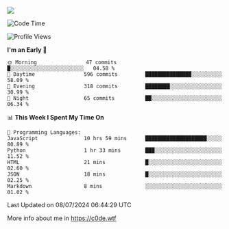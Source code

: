 <a href="https://wakatime.com"><img src="https://wakatime.com/share/@c0dezin/b7f18a7c-ab3a-40b8-8bc7-b1b7bf71f1d6.svg" /></a>

<!--START_SECTION:waka-->
![Code Time](http://img.shields.io/badge/Code%20Time-62%20hrs%2032%20mins-blue)

![Profile Views](http://img.shields.io/badge/Profile%20Views-1-blue)

**I'm an Early 🐤** 

```text
🌞 Morning                47 commits          █░░░░░░░░░░░░░░░░░░░░░░░░   04.58 % 
🌆 Daytime                596 commits         ███████████████░░░░░░░░░░   58.09 % 
🌃 Evening                318 commits         ████████░░░░░░░░░░░░░░░░░   30.99 % 
🌙 Night                  65 commits          ██░░░░░░░░░░░░░░░░░░░░░░░   06.34 % 
```


📊 **This Week I Spent My Time On** 

```text
💬 Programming Languages: 
JavaScript               10 hrs 59 mins      ████████████████████░░░░░   80.89 % 
Python                   1 hr 33 mins        ███░░░░░░░░░░░░░░░░░░░░░░   11.52 % 
HTML                     21 mins             █░░░░░░░░░░░░░░░░░░░░░░░░   02.60 % 
JSON                     18 mins             █░░░░░░░░░░░░░░░░░░░░░░░░   02.25 % 
Markdown                 8 mins              ░░░░░░░░░░░░░░░░░░░░░░░░░   01.02 % 
```


 Last Updated on 08/07/2024 06:44:29 UTC
<!--END_SECTION:waka-->

More info about me in https://c0de.wtf
